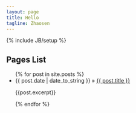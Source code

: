 ```yaml
---
layout: page
title: Hello
tagline: Zhaosen
---
```

{% include JB/setup %}




## Pages List

<ul class="posts">
  {% for post in site.posts %}
    <li><span>{{ post.date | date_to_string }}</span> &raquo; <a href="{{ BASE_PATH }}{{ post.url }}">{{ post.title }}</a> 
    <p>{{post.excerpt}}</p>
    </li>
  {% endfor %}
</ul>



  


